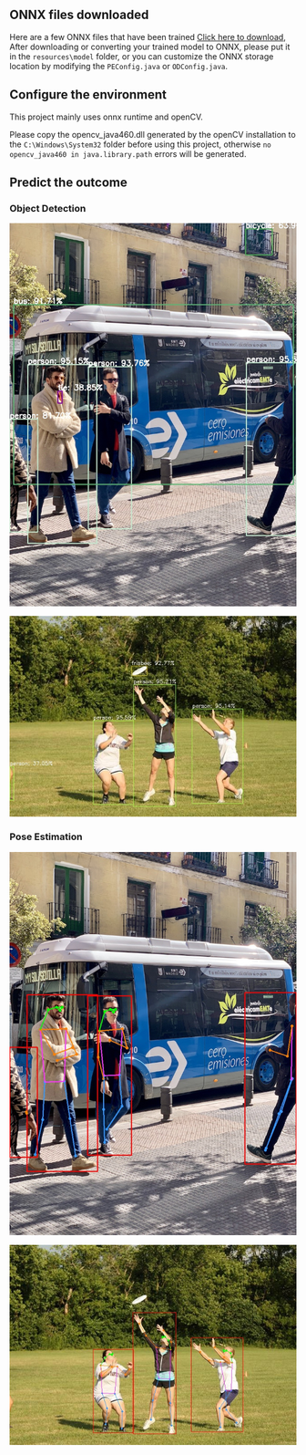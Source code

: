 ## ONNX files downloaded

Here are a few ONNX files that have been trained [Click here to download](http://pan.halashuo.cn/?dir=data/ONNX),  After downloading or converting your trained model to ONNX, please put it in the `resources\model` folder, or you can customize the ONNX storage location by modifying the `PEConfig.java` or `ODConfig.java`.

## Configure the environment

This project mainly uses onnx runtime and openCV.

Please copy the opencv_java460.dll generated by the openCV installation to the `C:\Windows\System32` folder before using this project, otherwise `no opencv_java460 in java.library.path` errors will be generated.

## Predict the outcome

### Object Detection

![](images/OD-bus.jpg)

![](images/OD-test.jpg)

### Pose Estimation

![](images/PE-bus.jpg)

![](images/PE-test.jpg)

